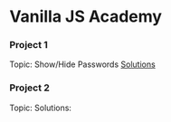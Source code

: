 # Vanilla JS Academy

### Project 1
Topic: Show/Hide Passwords
[Solutions](project-1/index.html)

### Project 2
Topic:
Solutions:


